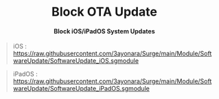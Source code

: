 <h1 align="center">Block OTA Update</h1>
<h4 align="center">Block iOS/iPadOS System Updates</h4>

> iOS : https://raw.githubusercontent.com/3ayonara/Surge/main/Module/SoftwareUpdate/SoftwareUpdate_iOS.sgmodule

> iPadOS : https://raw.githubusercontent.com/3ayonara/Surge/main/Module/SoftwareUpdate/SoftwareUpdate_iPadOS.sgmodule